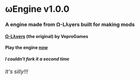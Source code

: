 # ωEngine v1.0.0
### A engine made from Ω-Lλγers built for making mods
#### <a href='https://veprogames.github.io/omega-layers'>Ω-Lλγers</a> (the original) by VeproGames
#### Play the engine <a href='https://jwklong.github.io/omega-engine'>now</a>
##### I couldn't fork it a second time
###### <big>It's silly!!!</big>
